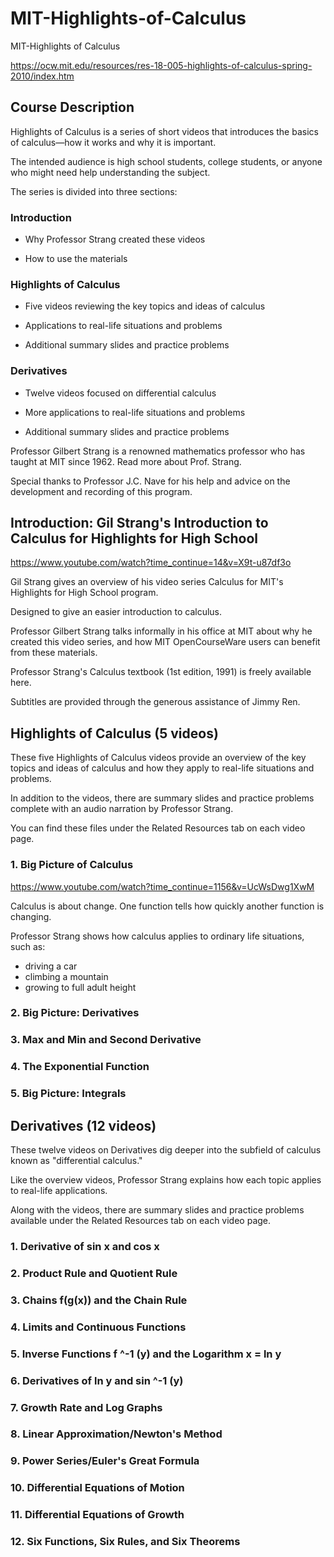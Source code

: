 # MIT-Highlights-of-Calculus
MIT-Highlights of Calculus

https://ocw.mit.edu/resources/res-18-005-highlights-of-calculus-spring-2010/index.htm


## Course Description

Highlights of Calculus is a series of short videos that introduces the basics of calculus—how it works and why it is important. 

The intended audience is high school students, college students, or anyone who might need help understanding the subject.

The series is divided into three sections:

### Introduction

- Why Professor Strang created these videos

- How to use the materials

### Highlights of Calculus

- Five videos reviewing the key topics and ideas of calculus

- Applications to real-life situations and problems

- Additional summary slides and practice problems

### Derivatives

- Twelve videos focused on differential calculus

- More applications to real-life situations and problems

- Additional summary slides and practice problems

Professor Gilbert Strang is a renowned mathematics professor who has taught at MIT since 1962. Read more about Prof. Strang.

Special thanks to Professor J.C. Nave for his help and advice on the development and recording of this program.




## Introduction: Gil Strang's Introduction to Calculus for Highlights for High School

https://www.youtube.com/watch?time_continue=14&v=X9t-u87df3o

Gil Strang gives an overview of his video series Calculus for MIT's Highlights for High School program. 

Designed to give an easier introduction to calculus.


Professor Gilbert Strang talks informally in his office at MIT about why he created this video series, and how MIT OpenCourseWare users can benefit from these materials.

Professor Strang's Calculus textbook (1st edition, 1991) is freely available here.

Subtitles are provided through the generous assistance of Jimmy Ren.


## Highlights of Calculus (5 videos)

These five Highlights of Calculus videos provide an overview of the key topics and ideas of calculus and how they apply to real-life situations and problems. 

In addition to the videos, there are summary slides and practice problems complete with an audio narration by Professor Strang. 

You can find these files under the Related Resources tab on each video page.

### 1. Big Picture of Calculus

https://www.youtube.com/watch?time_continue=1156&v=UcWsDwg1XwM

Calculus is about change. One function tells how quickly another function is changing. 

Professor Strang shows how calculus applies to ordinary life situations, such as:

* driving a car
* climbing a mountain
* growing to full adult height

### 2. Big Picture: Derivatives

### 3. Max and Min and Second Derivative

### 4. The Exponential Function

### 5. Big Picture: Integrals

## Derivatives (12 videos)

These twelve videos on Derivatives dig deeper into the subfield of calculus known as "differential calculus."  

Like the overview videos, Professor Strang explains how each topic applies to real-life applications.  

Along with the videos, there are summary slides and practice problems available under the Related Resources tab on each video page.

### 1. Derivative of sin x and cos x

### 2. Product Rule and Quotient Rule

### 3. Chains f(g(x)) and the Chain Rule

### 4. Limits and Continuous Functions

### 5. Inverse Functions f ^-1 (y) and the Logarithm x = ln y

### 6. Derivatives of ln y and sin ^-1 (y)

### 7. Growth Rate and Log Graphs

### 8. Linear Approximation/Newton's Method

### 9. Power Series/Euler's Great Formula

### 10. Differential Equations of Motion

### 11. Differential Equations of Growth

### 12. Six Functions, Six Rules, and Six Theorems




